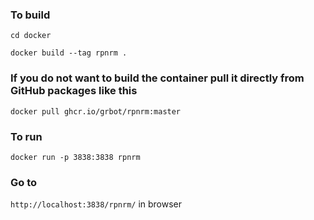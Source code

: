 ### To build
```cd docker```

```docker build --tag rpnrm .```

### If you do not want to build the container pull it directly from GitHub packages like this
```docker pull ghcr.io/grbot/rpnrm:master```

### To run
```docker run -p 3838:3838 rpnrm```

### Go to
```http://localhost:3838/rpnrm/``` in browser
